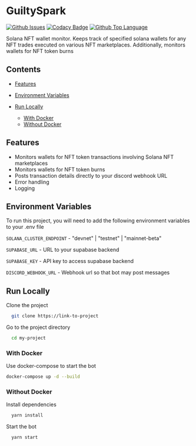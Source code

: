 # GuiltySpark

[![Github Issues](https://img.shields.io/github/issues/Stonks-Luma-Liberty/GuiltySpark?logo=github\&style=for-the-badge)](https://github.com/Stonks-Luma-Liberty/GuiltySpark/issues)
[![Codacy Badge](https://img.shields.io/codacy/grade/8cd6dec921e64e1e938f66264610a0f9?logo=codacy\&style=for-the-badge)](https://www.codacy.com/gh/Stonks-Luma-Liberty/GuiltySpark/dashboard?utm_source=github.com\&utm_medium=referral\&utm_content=Stonks-Luma-Liberty/GuiltySpark\&utm_campaign=Badge_Grade)
[![Github Top Language](https://img.shields.io/github/languages/top/Stonks-Luma-Liberty/GuiltySpark?style=for-the-badge)](https://www.typescriptlang.org)

Solana NFT wallet monitor. Keeps track of specified solana wallets for any NFT trades executed on various NFT marketplaces. Additionally, monitors wallets for NFT token burns

## Contents

*   [Features](#features)

*   [Environment Variables](#environment-variables)

*   [Run Locally](#run-locally)

    *   [With Docker](#with-docker)
    *   [Without Docker](#without-docker)

## Features

*   Monitors wallets for NFT token transactions involving Solana NFT marketplaces
*   Monitors wallets for NFT token burns
*   Posts transaction details directly to your discord webhook URL
*   Error handling
*   Logging

## Environment Variables

To run this project, you will need to add the following environment variables to your .env file

`SOLANA_CLUSTER_ENDPOINT` - "devnet" | "testnet" | "mainnet-beta"

`SUPABASE_URL` - URL to your supabase backend

`SUPABASE_KEY` - API key to access supabase backend

`DISCORD_WEBHOOK_URL` - Webhook url so that bot may post messages

## Run Locally

Clone the project

```bash
  git clone https://link-to-project
```

Go to the project directory

```bash
  cd my-project
```

### With Docker

Use docker-compose to start the bot

```bash
docker-compose up -d --build
```

### Without Docker

Install dependencies

```bash
  yarn install
```

Start the bot

```bash
  yarn start
```
